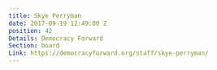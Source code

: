 ```yaml
---
title: Skye Perryman
date: 2017-09-19 12:49:00 Z
position: 42
Details: Democracy Forward
Section: board
Link: https://democracyforward.org/staff/skye-perryman/
---
```


